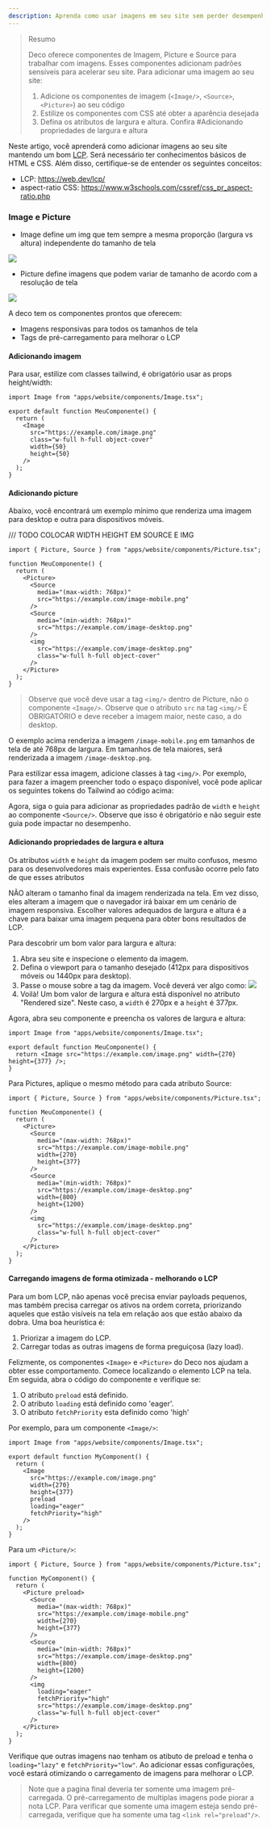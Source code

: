 ```yaml
---
description: Aprenda como usar imagens em seu site sem perder desempenho.
---
```


> Resumo
>
> Deco oferece componentes de Imagem, Picture e Source para trabalhar com
> imagens. Esses componentes adicionam padrões sensíveis para acelerar seu site.
> Para adicionar uma imagem ao seu site:
>
> 1. Adicione os componentes de imagem (`<Image/>`, `<Source>`, `<Picture>`) ao
   > seu código
> 2. Estilize os componentes com CSS até obter a aparência desejada
> 3. Defina os atributos de largura e altura. Confira #Adicionando propriedades
   > de largura e altura

Neste artigo, você aprenderá como adicionar imagens ao seu site mantendo um bom
[LCP](https://web.dev/lcp/). Será necessário ter conhecimentos básicos de HTML e
CSS. Além disso, certifique-se de entender os seguintes conceitos:

- LCP: https://web.dev/lcp/
- aspect-ratio CSS: https://www.w3schools.com/cssref/css_pr_aspect-ratio.php

### Image e Picture

- Image define um img que tem sempre a mesma proporção (largura vs altura)
  independente do tamanho de tela

<img src="/docs/image-aspect-ratio.png">

- Picture define imagens que podem variar de tamanho de acordo com a resolução
  de tela

<img src="/docs/picture-aspect-ratio.png">

A deco tem os componentes prontos que oferecem:

- Imagens responsivas para todos os tamanhos de tela
- Tags de pré-carregamento para melhorar o LCP

#### Adicionando imagem

Para usar, estilize com classes tailwind, é obrigatório usar as props
height/width:

```tsx
import Image from "apps/website/components/Image.tsx";

export default function MeuComponente() {
  return (
    <Image
      src="https://example.com/image.png"
      class="w-full h-full object-cover"
      width={50}
      height={50}
    />
  );
}
```

#### Adicionando picture

Abaixo, você encontrará um exemplo mínimo que renderiza uma imagem para desktop
e outra para dispositivos móveis.

/// TODO COLOCAR WIDTH HEIGHT EM SOURCE E IMG

```tsx
import { Picture, Source } from "apps/website/components/Picture.tsx";

function MeuComponente() {
  return (
    <Picture>
      <Source
        media="(max-width: 768px)"
        src="https://example.com/image-mobile.png"
      />
      <Source
        media="(min-width: 768px)"
        src="https://example.com/image-desktop.png"
      />
      <img
        src="https://example.com/image-desktop.png"
        class="w-full h-full object-cover"
      />
    </Picture>
  );
}
```

> Observe que você deve usar a tag `<img/>` dentro de Picture, não o componente
> `<Image/>`. Observe que o atributo `src` na tag `<img/>` É OBRIGATÓRIO e deve
> receber a imagem maior, neste caso, a do desktop.

O exemplo acima renderiza a imagem `/image-mobile.png` em tamanhos de tela de
até 768px de largura. Em tamanhos de tela maiores, será renderizada a imagem
`/image-desktop.png`.

Para estilizar essa imagem, adicione classes à tag `<img/>`. Por exemplo, para
fazer a imagem preencher todo o espaço disponível, você pode aplicar os
seguintes tokens do Tailwind ao código acima:

Agora, siga o guia para adicionar as propriedades padrão de `width` e `height`
ao componente `<Source/>`. Observe que isso é obrigatório e não seguir este guia
pode impactar no desempenho.

#### Adicionando propriedades de largura e altura

Os atributos `width` e `height` da imagem podem ser muito confusos, mesmo para
os desenvolvedores mais experientes. Essa confusão ocorre pelo fato de que esses
atributos

NÃO alteram o tamanho final da imagem renderizada na tela. Em vez disso, eles
alteram a imagem que o navegador irá baixar em um cenário de imagem responsiva.
Escolher valores adequados de largura e altura é a chave para baixar uma imagem
pequena para obter bons resultados de LCP.

Para descobrir um bom valor para largura e altura:

1. Abra seu site e inspecione o elemento da imagem.
2. Defina o viewport para o tamanho desejado (412px para dispositivos móveis ou
   1440px para desktop).
3. Passe o mouse sobre a tag da imagem. Você deverá ver algo como:
   <img src="/docs/width-attribute.png" />
4. Voilà! Um bom valor de largura e altura está disponível no atributo "Rendered
   size". Neste caso, a `width` é 270px e a `height` é 377px.

Agora, abra seu componente e preencha os valores de largura e altura:

```tsx
import Image from "apps/website/components/Image.tsx";

export default function MeuComponente() {
  return <Image src="https://example.com/image.png" width={270} height={377} />;
}
```

Para Pictures, aplique o mesmo método para cada atributo Source:

```tsx
import { Picture, Source } from "apps/website/components/Picture.tsx";

function MeuComponente() {
  return (
    <Picture>
      <Source
        media="(max-width: 768px)"
        src="https://example.com/image-mobile.png"
        width={270}
        height={377}
      />
      <Source
        media="(min-width: 768px)"
        src="https://example.com/image-desktop.png"
        width={800}
        height={1200}
      />
      <img
        src="https://example.com/image-desktop.png"
        class="w-full h-full object-cover"
      />
    </Picture>
  );
}
```

#### Carregando imagens de forma otimizada - melhorando o LCP

Para um bom LCP, não apenas você precisa enviar payloads pequenos, mas também
precisa carregar os ativos na ordem correta, priorizando aqueles que estão
visíveis na tela em relação aos que estão abaixo da dobra. Uma boa heurística é:

1. Priorizar a imagem do LCP.
2. Carregar todas as outras imagens de forma preguiçosa (lazy load).

Felizmente, os componentes `<Image>` e `<Picture>` do Deco nos ajudam a obter
esse comportamento. Comece localizando o elemento LCP na tela. Em seguida, abra
o código do componente e verifique se:

1. O atributo `preload` está definido.
2. O atributo `loading` está definido como 'eager'.
3. O atributo `fetchPriority` esta definido como 'high'

Por exemplo, para um componente `<Image/>`:

```tsx
import Image from "apps/website/components/Image.tsx";

export default function MyComponent() {
  return (
    <Image
      src="https://example.com/image.png"
      width={270}
      height={377}
      preload
      loading="eager"
      fetchPriority="high"
    />
  );
}
```

Para um `<Picture/>`:

```tsx
import { Picture, Source } from "apps/website/components/Picture.tsx";

function MyComponent() {
  return (
    <Picture preload>
      <Source
        media="(max-width: 768px)"
        src="https://example.com/image-mobile.png"
        width={270}
        height={377}
      />
      <Source
        media="(min-width: 768px)"
        src="https://example.com/image-desktop.png"
        width={800}
        height={1200}
      />
      <img
        loading="eager"
        fetchPriority="high"
        src="https://example.com/image-desktop.png"
        class="w-full h-full object-cover"
      />
    </Picture>
  );
}
```

Verifique que outras imagens nao tenham os atibuto de preload e tenha o
`loading="lazy"` e `fetchPriority="low"`. Ao adicionar essas configurações, você
estará otimizando o carregamento de imagens para melhorar o LCP.

> Note que a pagina final deveria ter somente uma imagem pré-carregada. O
> pré-carregamento de multiplas imagens pode piorar a nota LCP. Para verificar
> que somente uma imagem esteja sendo pré-carregada, verifique que ha somente
> uma tag `<link rel="preload"/>`.
